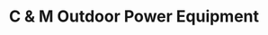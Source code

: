 ---
title: "C & M Outdoor Power Equipment"
url: /denham-springs/c-und-m-outdoor-power-equipment/
shop: Eisenwaren
---